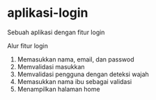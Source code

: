 # aplikasi-login
Sebuah aplikasi dengan fitur login

Alur fitur login
  1. Memasukkan nama, email, dan passwod
  2. Memvalidasi masukkan 
  3. Memvalidasi pengguna dengan deteksi wajah
  4. Memasukkan nama ibu sebagai validasi
  5. Menampilkan halaman home

